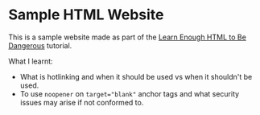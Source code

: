 # Sample HTML Website

This is a sample website made as part of the
[Learn Enough HTML to Be Dangerous](https://www.learnenough.com/html-tutorial)
tutorial.

What I learnt:
- What is hotlinking and when it should be used vs when it shouldn't be used.
- To use `noopener` on `target="blank"` anchor tags and what security issues may
  arise if not conformed to.
